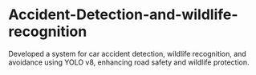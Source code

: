 # Accident-Detection-and-wildlife-recognition
 Developed a system for car accident detection, wildlife recognition, and avoidance using YOLO v8, enhancing road safety and wildlife protection.

